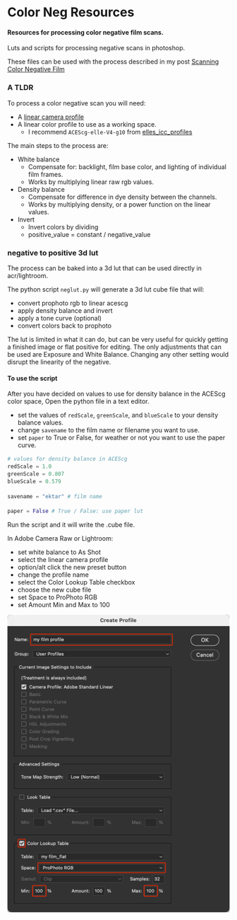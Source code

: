 # Color Neg Resources
 
#### Resources for processing color negative film scans.

Luts and scripts for processing negative scans in photoshop.

These files can be used with the process described in my post [Scanning Color Negative Film](https://abpy.github.io/2023/08/20/color-neg.html)

### A TLDR
To process a color negative scan you will need:
* A [linear camera profile](https://abpy.github.io/2023/05/20/linear-profiles.html)
* A linear color profile to use as a working space.
  * I recommend `ACEScg-elle-V4-g10` from [elles_icc_profiles](https://github.com/ellelstone/elles_icc_profiles)

The main steps to the process are:
* White balance
  * Compensate for: backlight, film base color, and lighting of individual film frames.
  * Works by multiplying linear raw rgb values.
* Density balance
  * Compensate for difference in dye density between the channels.
  * Works by multiplying density, or a power function on the linear values.
* Invert
  * Invert colors by dividing
  * positive_value = constant / negative_value

### negative to positive 3d lut
The process can be baked into a 3d lut that can be used directly in acr/lightroom.

The python script `neglut.py` will generate a 3d lut cube file that will:
* convert prophoto rgb to linear acescg
* apply density balance and invert
* apply a tone curve (optional)
* convert colors back to prophoto

The lut is limited in what it can do, but can be very useful for quickly getting a finished image or flat positive for editing. The only adjustments that can be used are Exposure and White Balance. Changing any other setting would disrupt the linearity of the negative.

#### To use the script
After you have decided on values to use for density balance in the ACEScg color space,
Open the python file in a text editor.

* set the values of `redScale`, `greenScale`, and `blueScale` to your density balance values.
* change `savename` to the film name or filename you want to use.
* set `paper` to True or False, for weather or not you want to use the paper curve.

``` python
# values for density balance in ACEScg
redScale = 1.0
greenScale = 0.807
blueScale = 0.579

savename = "ektar" # film name

paper = False # True / False: use paper lut
```
Run the script and it will write the .cube file.

In Adobe Camera Raw or Lightroom:
* set white balance to As Shot
* select the linear camera profile
* option/alt click the new preset button
* change the profile name
* select the Color Lookup Table checkbox
* choose the new cube file
* set Space to ProPhoto RGB
* set Amount Min and Max to 100

![create profile dialog](/create_profile.png)
